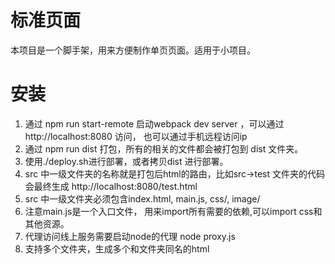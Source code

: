 # 标准页面
本项目是一个脚手架，用来方便制作单页页面。适用于小项目。

# 安装


1. 通过 npm run start-remote 启动webpack dev server ，可以通过http://localhost:8080 访问， 也可以通过手机远程访问ip
2. 通过 npm run dist 打包，所有的相关的文件都会被打包到 dist 文件夹。
3. 使用./deploy.sh进行部署，或者拷贝dist 进行部署。
4. src 中一级文件夹的名称就是打包后html的路由，比如src->test 文件夹的代码会最终生成 http://localhost:8080/test.html
5. src 中一级文件夹必须包含index.html, main.js, css/, image/
6. 注意main.js是一个入口文件， 用来import所有需要的依赖,可以import css和其他资源。
7. 代理访问线上服务需要启动node的代理 node proxy.js
8. 支持多个文件夹，生成多个和文件夹同名的html